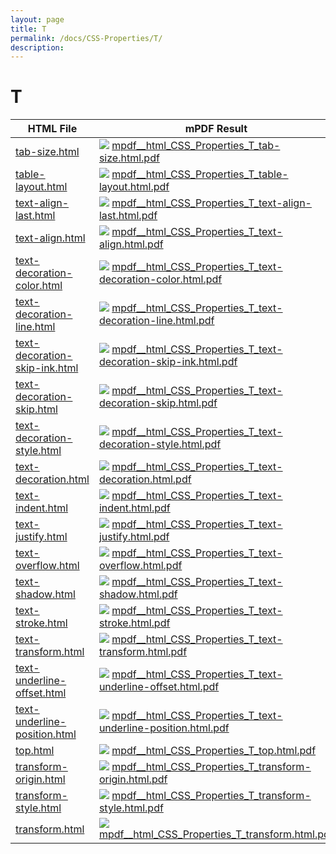 ```yaml
---
layout: page
title: T
permalink: /docs/CSS-Properties/T/
description: 
---
```


# T
| HTML File | mPDF Result | typeset.sh Result | PDFreactor Result |
|---------|---------|---------|---------|
| [tab-size.html](/html/CSS%20Properties/T/tab-size.html) | ![](mpdf__html_CSS_Properties_T_tab-size.html.png) [mpdf__html_CSS_Properties_T_tab-size.html.pdf](mpdf__html_CSS_Properties_T_tab-size.html.pdf) | ![](typeset__html_CSS_Properties_T_tab-size.html.png) [typeset__html_CSS_Properties_T_tab-size.html.pdf](typeset__html_CSS_Properties_T_tab-size.html.pdf) | ![](pdfreactor__html_CSS_Properties_T_tab-size.html.png) [pdfreactor__html_CSS_Properties_T_tab-size.html.pdf](pdfreactor__html_CSS_Properties_T_tab-size.html.pdf) |
| [table-layout.html](/html/CSS%20Properties/T/table-layout.html) | ![](mpdf__html_CSS_Properties_T_table-layout.html.png) [mpdf__html_CSS_Properties_T_table-layout.html.pdf](mpdf__html_CSS_Properties_T_table-layout.html.pdf) | ![](typeset__html_CSS_Properties_T_table-layout.html.png) [typeset__html_CSS_Properties_T_table-layout.html.pdf](typeset__html_CSS_Properties_T_table-layout.html.pdf) | ![](pdfreactor__html_CSS_Properties_T_table-layout.html.png) [pdfreactor__html_CSS_Properties_T_table-layout.html.pdf](pdfreactor__html_CSS_Properties_T_table-layout.html.pdf) |
| [text-align-last.html](/html/CSS%20Properties/T/text-align-last.html) | ![](mpdf__html_CSS_Properties_T_text-align-last.html.png) [mpdf__html_CSS_Properties_T_text-align-last.html.pdf](mpdf__html_CSS_Properties_T_text-align-last.html.pdf) | ![](typeset__html_CSS_Properties_T_text-align-last.html.png) [typeset__html_CSS_Properties_T_text-align-last.html.pdf](typeset__html_CSS_Properties_T_text-align-last.html.pdf) | ![](pdfreactor__html_CSS_Properties_T_text-align-last.html.png) [pdfreactor__html_CSS_Properties_T_text-align-last.html.pdf](pdfreactor__html_CSS_Properties_T_text-align-last.html.pdf) |
| [text-align.html](/html/CSS%20Properties/T/text-align.html) | ![](mpdf__html_CSS_Properties_T_text-align.html.png) [mpdf__html_CSS_Properties_T_text-align.html.pdf](mpdf__html_CSS_Properties_T_text-align.html.pdf) | ![](typeset__html_CSS_Properties_T_text-align.html.png) [typeset__html_CSS_Properties_T_text-align.html.pdf](typeset__html_CSS_Properties_T_text-align.html.pdf) | ![](pdfreactor__html_CSS_Properties_T_text-align.html.png) [pdfreactor__html_CSS_Properties_T_text-align.html.pdf](pdfreactor__html_CSS_Properties_T_text-align.html.pdf) |
| [text-decoration-color.html](/html/CSS%20Properties/T/text-decoration-color.html) | ![](mpdf__html_CSS_Properties_T_text-decoration-color.html.png) [mpdf__html_CSS_Properties_T_text-decoration-color.html.pdf](mpdf__html_CSS_Properties_T_text-decoration-color.html.pdf) | ![](typeset__html_CSS_Properties_T_text-decoration-color.html.png) [typeset__html_CSS_Properties_T_text-decoration-color.html.pdf](typeset__html_CSS_Properties_T_text-decoration-color.html.pdf) | ![](pdfreactor__html_CSS_Properties_T_text-decoration-color.html.png) [pdfreactor__html_CSS_Properties_T_text-decoration-color.html.pdf](pdfreactor__html_CSS_Properties_T_text-decoration-color.html.pdf) |
| [text-decoration-line.html](/html/CSS%20Properties/T/text-decoration-line.html) | ![](mpdf__html_CSS_Properties_T_text-decoration-line.html.png) [mpdf__html_CSS_Properties_T_text-decoration-line.html.pdf](mpdf__html_CSS_Properties_T_text-decoration-line.html.pdf) | ![](typeset__html_CSS_Properties_T_text-decoration-line.html.png) [typeset__html_CSS_Properties_T_text-decoration-line.html.pdf](typeset__html_CSS_Properties_T_text-decoration-line.html.pdf) | ![](pdfreactor__html_CSS_Properties_T_text-decoration-line.html.png) [pdfreactor__html_CSS_Properties_T_text-decoration-line.html.pdf](pdfreactor__html_CSS_Properties_T_text-decoration-line.html.pdf) |
| [text-decoration-skip-ink.html](/html/CSS%20Properties/T/text-decoration-skip-ink.html) | ![](mpdf__html_CSS_Properties_T_text-decoration-skip-ink.html.png) [mpdf__html_CSS_Properties_T_text-decoration-skip-ink.html.pdf](mpdf__html_CSS_Properties_T_text-decoration-skip-ink.html.pdf) | ![](typeset__html_CSS_Properties_T_text-decoration-skip-ink.html.png) [typeset__html_CSS_Properties_T_text-decoration-skip-ink.html.pdf](typeset__html_CSS_Properties_T_text-decoration-skip-ink.html.pdf) | ![](pdfreactor__html_CSS_Properties_T_text-decoration-skip-ink.html.png) [pdfreactor__html_CSS_Properties_T_text-decoration-skip-ink.html.pdf](pdfreactor__html_CSS_Properties_T_text-decoration-skip-ink.html.pdf) |
| [text-decoration-skip.html](/html/CSS%20Properties/T/text-decoration-skip.html) | ![](mpdf__html_CSS_Properties_T_text-decoration-skip.html.png) [mpdf__html_CSS_Properties_T_text-decoration-skip.html.pdf](mpdf__html_CSS_Properties_T_text-decoration-skip.html.pdf) | ![](typeset__html_CSS_Properties_T_text-decoration-skip.html.png) [typeset__html_CSS_Properties_T_text-decoration-skip.html.pdf](typeset__html_CSS_Properties_T_text-decoration-skip.html.pdf) | ![](pdfreactor__html_CSS_Properties_T_text-decoration-skip.html.png) [pdfreactor__html_CSS_Properties_T_text-decoration-skip.html.pdf](pdfreactor__html_CSS_Properties_T_text-decoration-skip.html.pdf) |
| [text-decoration-style.html](/html/CSS%20Properties/T/text-decoration-style.html) | ![](mpdf__html_CSS_Properties_T_text-decoration-style.html.png) [mpdf__html_CSS_Properties_T_text-decoration-style.html.pdf](mpdf__html_CSS_Properties_T_text-decoration-style.html.pdf) | ![](typeset__html_CSS_Properties_T_text-decoration-style.html.png) [typeset__html_CSS_Properties_T_text-decoration-style.html.pdf](typeset__html_CSS_Properties_T_text-decoration-style.html.pdf) | ![](pdfreactor__html_CSS_Properties_T_text-decoration-style.html.png) [pdfreactor__html_CSS_Properties_T_text-decoration-style.html.pdf](pdfreactor__html_CSS_Properties_T_text-decoration-style.html.pdf) |
| [text-decoration.html](/html/CSS%20Properties/T/text-decoration.html) | ![](mpdf__html_CSS_Properties_T_text-decoration.html.png) [mpdf__html_CSS_Properties_T_text-decoration.html.pdf](mpdf__html_CSS_Properties_T_text-decoration.html.pdf) | ![](typeset__html_CSS_Properties_T_text-decoration.html.png) [typeset__html_CSS_Properties_T_text-decoration.html.pdf](typeset__html_CSS_Properties_T_text-decoration.html.pdf) | ![](pdfreactor__html_CSS_Properties_T_text-decoration.html.png) [pdfreactor__html_CSS_Properties_T_text-decoration.html.pdf](pdfreactor__html_CSS_Properties_T_text-decoration.html.pdf) |
| [text-indent.html](/html/CSS%20Properties/T/text-indent.html) | ![](mpdf__html_CSS_Properties_T_text-indent.html.png) [mpdf__html_CSS_Properties_T_text-indent.html.pdf](mpdf__html_CSS_Properties_T_text-indent.html.pdf) | ![](typeset__html_CSS_Properties_T_text-indent.html.png) [typeset__html_CSS_Properties_T_text-indent.html.pdf](typeset__html_CSS_Properties_T_text-indent.html.pdf) | ![](pdfreactor__html_CSS_Properties_T_text-indent.html.png) [pdfreactor__html_CSS_Properties_T_text-indent.html.pdf](pdfreactor__html_CSS_Properties_T_text-indent.html.pdf) |
| [text-justify.html](/html/CSS%20Properties/T/text-justify.html) | ![](mpdf__html_CSS_Properties_T_text-justify.html.png) [mpdf__html_CSS_Properties_T_text-justify.html.pdf](mpdf__html_CSS_Properties_T_text-justify.html.pdf) | ![](typeset__html_CSS_Properties_T_text-justify.html.png) [typeset__html_CSS_Properties_T_text-justify.html.pdf](typeset__html_CSS_Properties_T_text-justify.html.pdf) | ![](pdfreactor__html_CSS_Properties_T_text-justify.html.png) [pdfreactor__html_CSS_Properties_T_text-justify.html.pdf](pdfreactor__html_CSS_Properties_T_text-justify.html.pdf) |
| [text-overflow.html](/html/CSS%20Properties/T/text-overflow.html) | ![](mpdf__html_CSS_Properties_T_text-overflow.html.png) [mpdf__html_CSS_Properties_T_text-overflow.html.pdf](mpdf__html_CSS_Properties_T_text-overflow.html.pdf) | ![](typeset__html_CSS_Properties_T_text-overflow.html.png) [typeset__html_CSS_Properties_T_text-overflow.html.pdf](typeset__html_CSS_Properties_T_text-overflow.html.pdf) | ![](pdfreactor__html_CSS_Properties_T_text-overflow.html.png) [pdfreactor__html_CSS_Properties_T_text-overflow.html.pdf](pdfreactor__html_CSS_Properties_T_text-overflow.html.pdf) |
| [text-shadow.html](/html/CSS%20Properties/T/text-shadow.html) | ![](mpdf__html_CSS_Properties_T_text-shadow.html.png) [mpdf__html_CSS_Properties_T_text-shadow.html.pdf](mpdf__html_CSS_Properties_T_text-shadow.html.pdf) | ![](typeset__html_CSS_Properties_T_text-shadow.html.png) [typeset__html_CSS_Properties_T_text-shadow.html.pdf](typeset__html_CSS_Properties_T_text-shadow.html.pdf) | ![](pdfreactor__html_CSS_Properties_T_text-shadow.html.png) [pdfreactor__html_CSS_Properties_T_text-shadow.html.pdf](pdfreactor__html_CSS_Properties_T_text-shadow.html.pdf) |
| [text-stroke.html](/html/CSS%20Properties/T/text-stroke.html) | ![](mpdf__html_CSS_Properties_T_text-stroke.html.png) [mpdf__html_CSS_Properties_T_text-stroke.html.pdf](mpdf__html_CSS_Properties_T_text-stroke.html.pdf) | ![](typeset__html_CSS_Properties_T_text-stroke.html.png) [typeset__html_CSS_Properties_T_text-stroke.html.pdf](typeset__html_CSS_Properties_T_text-stroke.html.pdf) | ![](pdfreactor__html_CSS_Properties_T_text-stroke.html.png) [pdfreactor__html_CSS_Properties_T_text-stroke.html.pdf](pdfreactor__html_CSS_Properties_T_text-stroke.html.pdf) |
| [text-transform.html](/html/CSS%20Properties/T/text-transform.html) | ![](mpdf__html_CSS_Properties_T_text-transform.html.png) [mpdf__html_CSS_Properties_T_text-transform.html.pdf](mpdf__html_CSS_Properties_T_text-transform.html.pdf) | ![](typeset__html_CSS_Properties_T_text-transform.html.png) [typeset__html_CSS_Properties_T_text-transform.html.pdf](typeset__html_CSS_Properties_T_text-transform.html.pdf) | ![](pdfreactor__html_CSS_Properties_T_text-transform.html.png) [pdfreactor__html_CSS_Properties_T_text-transform.html.pdf](pdfreactor__html_CSS_Properties_T_text-transform.html.pdf) |
| [text-underline-offset.html](/html/CSS%20Properties/T/text-underline-offset.html) | ![](mpdf__html_CSS_Properties_T_text-underline-offset.html.png) [mpdf__html_CSS_Properties_T_text-underline-offset.html.pdf](mpdf__html_CSS_Properties_T_text-underline-offset.html.pdf) | ![](typeset__html_CSS_Properties_T_text-underline-offset.html.png) [typeset__html_CSS_Properties_T_text-underline-offset.html.pdf](typeset__html_CSS_Properties_T_text-underline-offset.html.pdf) | ![](pdfreactor__html_CSS_Properties_T_text-underline-offset.html.png) [pdfreactor__html_CSS_Properties_T_text-underline-offset.html.pdf](pdfreactor__html_CSS_Properties_T_text-underline-offset.html.pdf) |
| [text-underline-position.html](/html/CSS%20Properties/T/text-underline-position.html) | ![](mpdf__html_CSS_Properties_T_text-underline-position.html.png) [mpdf__html_CSS_Properties_T_text-underline-position.html.pdf](mpdf__html_CSS_Properties_T_text-underline-position.html.pdf) | ![](typeset__html_CSS_Properties_T_text-underline-position.html.png) [typeset__html_CSS_Properties_T_text-underline-position.html.pdf](typeset__html_CSS_Properties_T_text-underline-position.html.pdf) | ![](pdfreactor__html_CSS_Properties_T_text-underline-position.html.png) [pdfreactor__html_CSS_Properties_T_text-underline-position.html.pdf](pdfreactor__html_CSS_Properties_T_text-underline-position.html.pdf) |
| [top.html](/html/CSS%20Properties/T/top.html) | ![](mpdf__html_CSS_Properties_T_top.html.png) [mpdf__html_CSS_Properties_T_top.html.pdf](mpdf__html_CSS_Properties_T_top.html.pdf) | ![](typeset__html_CSS_Properties_T_top.html.png) [typeset__html_CSS_Properties_T_top.html.pdf](typeset__html_CSS_Properties_T_top.html.pdf) | ![](pdfreactor__html_CSS_Properties_T_top.html.png) [pdfreactor__html_CSS_Properties_T_top.html.pdf](pdfreactor__html_CSS_Properties_T_top.html.pdf) |
| [transform-origin.html](/html/CSS%20Properties/T/transform-origin.html) | ![](mpdf__html_CSS_Properties_T_transform-origin.html.png) [mpdf__html_CSS_Properties_T_transform-origin.html.pdf](mpdf__html_CSS_Properties_T_transform-origin.html.pdf) | ![](typeset__html_CSS_Properties_T_transform-origin.html.png) [typeset__html_CSS_Properties_T_transform-origin.html.pdf](typeset__html_CSS_Properties_T_transform-origin.html.pdf) | ![](pdfreactor__html_CSS_Properties_T_transform-origin.html.png) [pdfreactor__html_CSS_Properties_T_transform-origin.html.pdf](pdfreactor__html_CSS_Properties_T_transform-origin.html.pdf) |
| [transform-style.html](/html/CSS%20Properties/T/transform-style.html) | ![](mpdf__html_CSS_Properties_T_transform-style.html.png) [mpdf__html_CSS_Properties_T_transform-style.html.pdf](mpdf__html_CSS_Properties_T_transform-style.html.pdf) | ![](typeset__html_CSS_Properties_T_transform-style.html.png) [typeset__html_CSS_Properties_T_transform-style.html.pdf](typeset__html_CSS_Properties_T_transform-style.html.pdf) | ![](pdfreactor__html_CSS_Properties_T_transform-style.html.png) [pdfreactor__html_CSS_Properties_T_transform-style.html.pdf](pdfreactor__html_CSS_Properties_T_transform-style.html.pdf) |
| [transform.html](/html/CSS%20Properties/T/transform.html) | ![](mpdf__html_CSS_Properties_T_transform.html.png) [mpdf__html_CSS_Properties_T_transform.html.pdf](mpdf__html_CSS_Properties_T_transform.html.pdf) | ![](typeset__html_CSS_Properties_T_transform.html.png) [typeset__html_CSS_Properties_T_transform.html.pdf](typeset__html_CSS_Properties_T_transform.html.pdf) | ![](pdfreactor__html_CSS_Properties_T_transform.html.png) [pdfreactor__html_CSS_Properties_T_transform.html.pdf](pdfreactor__html_CSS_Properties_T_transform.html.pdf) |
